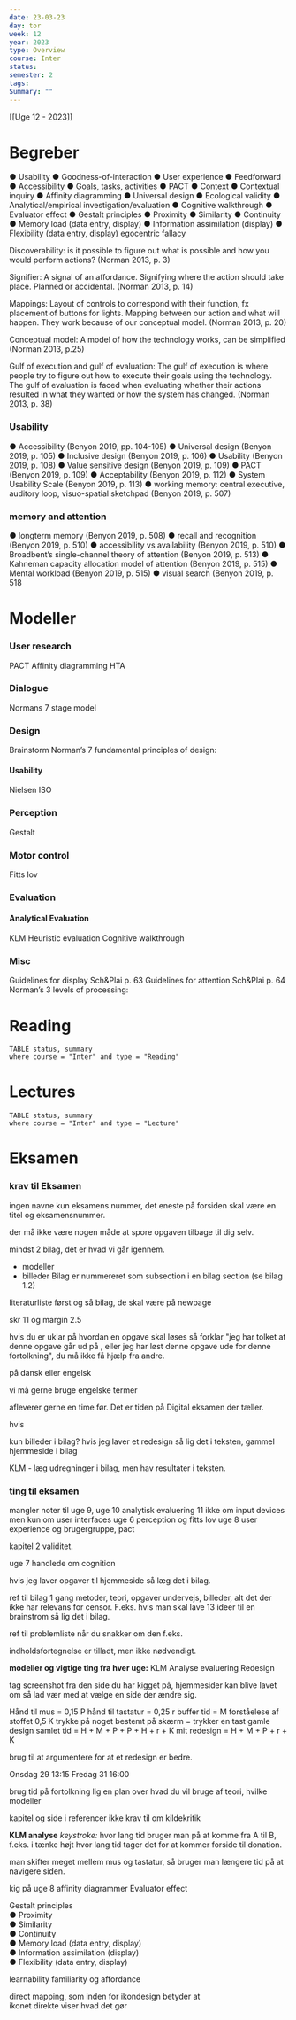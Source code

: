 ```yaml
---
date: 23-03-23
day: tor
week: 12
year: 2023
type: Overview
course: Inter
status: 
semester: 2
tags:
Summary: ""
---
```

[[Uge 12 - 2023]]
# Begreber
● Usability 
● Goodness-of-interaction 
● User experience 
● Feedforward 
● Accessibility 
● Goals, tasks, activities 
● PACT 
● Context 
● Contextual inquiry 
● Affinity diagramming 
● Universal design 
● Ecological validity 
● Analytical/empirical investigation/evaluation
● Cognitive walkthrough 
● Evaluator effect 
● Gestalt principles 
	● Proximity 
	● Similarity 
● Continuity 
● Memory load (data entry, display) 
● Information assimilation (display) 
● Flexibility (data entry, display)
egocentric fallacy

Discoverability: is it possible to figure out what is possible and how you would perform actions? (Norman 2013, p. 3)

Signifier: A signal of an affordance. Signifying where the action should take place. Planned or accidental. (Norman 2013, p. 14)

Mappings: Layout of controls to correspond with their function, fx placement of buttons for lights. Mapping between our action and what will happen. They work because of our conceptual model. (Norman 2013, p. 20)

Conceptual model: A model of how the technology works, can be simplified (Norman 2013, p.25)

Gulf of execution and gulf of evaluation: The gulf of execution is where people try to figure out how to execute their goals using the technology. The gulf of evaluation is faced when evaluating whether their actions resulted in what they wanted or how the system has changed. (Norman 2013, p. 38)
### Usability
● Accessibility (Benyon 2019, pp. 104-105) 
● Universal design (Benyon 2019, p. 105) 
● Inclusive design (Benyon 2019, p. 106) 
● Usability (Benyon 2019, p. 108) 
● Value sensitive design (Benyon 2019, p. 109) 
● PACT (Benyon 2019, p. 109) 
● Acceptability (Benyon 2019, p. 112) 
● System Usability Scale (Benyon 2019, p. 113)
● working memory: central executive, auditory loop, visuo-spatial sketchpad (Benyon 2019, p. 507) 
### memory and attention
● longterm memory (Benyon 2019, p. 508) 
● recall and recognition (Benyon 2019, p. 510) 
● accessibility vs availability (Benyon 2019, p. 510) 
● Broadbent’s single-channel theory of attention (Benyon 2019, p. 513) 
● Kahneman capacity allocation model of attention (Benyon 2019, p. 515) 
● Mental workload (Benyon 2019, p. 515) 
● visual search (Benyon 2019, p. 518
# Modeller
### User research
PACT 
Affinity diagramming
HTA
### Dialogue
Normans 7 stage model 
### Design
Brainstorm 
Norman’s 7 fundamental principles of design:
#### Usability
Nielsen
ISO
### Perception
Gestalt 
### Motor control
Fitts lov 
### Evaluation
#### Analytical Evaluation 
KLM 
Heuristic evaluation
Cognitive walkthrough 
### Misc
Guidelines for display Sch&Plai p. 63
Guidelines for attention Sch&Plai p. 64
Norman’s 3 levels of processing:
# Reading 
```dataview
TABLE status, summary
where course = "Inter" and type = "Reading"
```
# Lectures
```dataview
TABLE status, summary
where course = "Inter" and type = "Lecture"
```
# Eksamen
### krav til Eksamen 
ingen navne kun eksamens nummer, det eneste på forsiden skal være en titel og eksamensnummer. 

der må ikke være nogen måde at spore opgaven tilbage til dig selv.

mindst 2 bilag, det er hvad vi går igennem. 
- modeller 
- billeder 
Bilag er nummereret som subsection i en bilag section 
(se bilag 1.2)

literaturliste først og så bilag, de skal være på newpage

skr 11 og margin 2.5

hvis du er uklar på hvordan en opgave skal løses så forklar "jeg har tolket at denne opgave går ud på , eller jeg har løst denne opgave ude for denne fortolkning", du må ikke få hjælp fra andre. 

på dansk eller engelsk 

vi må gerne bruge engelske termer 

afleverer gerne en time før. Det er tiden på Digital eksamen der tæller. 

hvis 

kun billeder i bilag? hvis jeg laver et redesign så lig det i teksten, gammel hjemmeside i bilag

KLM - læg udregninger i bilag, men hav resultater i teksten.

### ting til eksamen
mangler noter til 
uge 9,
uge 10 analytisk evaluering
11 ikke om input devices men kun om user interfaces
uge 6 perception og fitts lov
uge 8 user experience og brugergruppe, pact

kapitel 2 validitet. 

uge 7 handlede om cognition

hvis jeg laver opgaver til hjemmeside så læg det i bilag. 

ref til bilag 1 gang
metoder, teori, opgaver undervejs, billeder, alt det der ikke har relevans for censor. F.eks. hvis man skal lave 13 ideer til en brainstrom så lig det i bilag. 

ref til problemliste når du snakker om den f.eks. 

indholdsfortegnelse er tilladt, men ikke nødvendigt.

**modeller og vigtige ting fra hver uge:**
KLM Analyse
evaluering 
Redesign 

tag screenshot fra den side du har kigget på, hjemmesider kan blive lavet om så lad vær med at vælge en side der ændre sig. 

Hånd til mus = 0,15
P hånd til tastatur = 0,25
r  buffer tid =
M forståelese af stoffet 0,5
K trykke på noget bestemt på skærm = trykker en tast 
gamle design
samlet tid = H + M + P + P + H + r + K
mit redesign = H + M + P +  r + K

brug til at argumentere for at et redesign er bedre. 

Onsdag 29 13:15
Fredag 31 16:00

brug tid på fortolkning 
lig en plan over hvad du vil bruge af teori, hvilke modeller 

kapitel og side i referencer
ikke krav til om kildekritik 


**KLM analyse**
*keystroke:* hvor lang tid bruger man på at komme fra A til B, f.eks. i tænke højt hvor lang tid tager det for at kommer forside til donation. 

man skifter meget mellem mus og tastatur, så bruger man længere tid på at navigere siden. 



kig på uge 8 affinity diagrammer
Evaluator effect

Gestalt principles  
● Proximity  
● Similarity  
● Continuity  
● Memory load (data entry, display)  
● Information assimilation (display)  
● Flexibility (data entry, display)

learnability
familiarity og affordance

direct mapping, som inden for ikondesign betyder at  
ikonet direkte viser hvad det gør